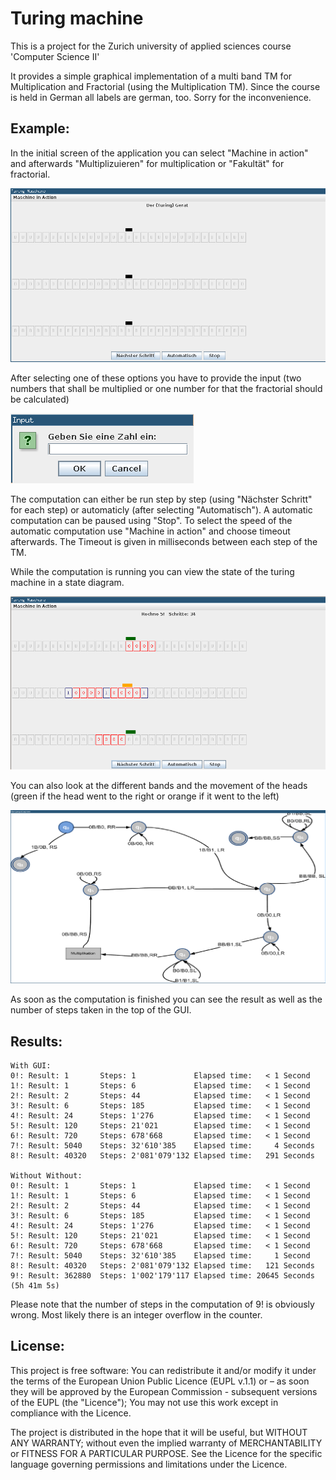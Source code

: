 Turing machine
==========================

This is a project for the Zurich university of applied sciences course 'Computer Science II'

It provides a simple graphical implementation of a multi band TM for Multiplication and Fractorial (using the Multiplication TM).
Since the course is held in German all labels are german, too. Sorry for the inconvenience.

Example:
-------------

In the initial screen of the application you can select "Machine in action" and afterwards "Multiplizuieren" for multiplication or "Fakultät" for fractorial.

![alt text](https://raw.githubusercontent.com/mxmo0rhuhn/Turing-machine/master/doc/overview.png "Overview")

After selecting one of these options you have to provide the input (two numbers that shall be multiplied or one number for that the fractorial should be calculated)

![alt text](https://raw.githubusercontent.com/mxmo0rhuhn/Turing-machine/master/doc/input_fractorial.png "Fractorial input")

The computation can either be run step by step (using "Nächster Schritt" for each step) or automaticly (after selecting "Automatisch"). A automatic computation can be paused using "Stop". To select the speed of the automatic computation use "Machine in action" and choose timeout afterwards. The Timeout is given in milliseconds between each step of the TM.

While the computation is running you can view the state of the turing machine in a state diagram.

![alt text](https://raw.githubusercontent.com/mxmo0rhuhn/Turing-machine/master/doc/computation.png "Configuration while a  computation")

You can also look at the different bands and the movement of the heads (green if the head went to the right or orange if it went to the left)

![alt text](https://raw.githubusercontent.com/mxmo0rhuhn/Turing-machine/master/doc/running_fractorial.png "Running computation")

As soon as the computation is finished you can see the result as well as the number of steps taken in the top of the GUI.


Results:
------------

```
With GUI:
0!: Result: 1       Steps: 1             Elapsed time:   < 1 Second
1!: Result: 1       Steps: 6             Elapsed time:   < 1 Second
2!: Result: 2       Steps: 44            Elapsed time:   < 1 Second
3!: Result: 6       Steps: 185           Elapsed time:   < 1 Second
4!: Result: 24      Steps: 1'276         Elapsed time:   < 1 Second
5!: Result: 120     Steps: 21'021        Elapsed time:   < 1 Second
6!: Result: 720     Steps: 678'668       Elapsed time:   < 1 Second
7!: Result: 5040    Steps: 32'610'385    Elapsed time:     4 Seconds
8!: Result: 40320   Steps: 2'081'079'132 Elapsed time:   291 Seconds

Without Without:
0!: Result: 1       Steps: 1             Elapsed time:   < 1 Second
1!: Result: 1       Steps: 6             Elapsed time:   < 1 Second
2!: Result: 2       Steps: 44            Elapsed time:   < 1 Second
3!: Result: 6       Steps: 185           Elapsed time:   < 1 Second
4!: Result: 24      Steps: 1'276         Elapsed time:   < 1 Second
5!: Result: 120     Steps: 21'021        Elapsed time:   < 1 Second
6!: Result: 720     Steps: 678'668       Elapsed time:   < 1 Second
7!: Result: 5040    Steps: 32'610'385    Elapsed time:     1 Second
8!: Result: 40320   Steps: 2'081'079'132 Elapsed time:   121 Seconds
9!: Result: 362880  Steps: 1'002'179'117 Elapsed time: 20645 Seconds (5h 41m 5s)
```
Please note that the number of steps in the computation of 9! is obviously wrong. Most likely there is an integer overflow in the counter.

License:
-------------

This project is free software: You can redistribute it and/or modify it under the terms of the European Union Public Licence (EUPL v.1.1) or – as soon they will be approved by the European Commission - subsequent versions of the EUPL (the "Licence"); You may not use this work except in compliance with the Licence.

The project is distributed in the hope that it will be useful, but WITHOUT ANY WARRANTY; without even the implied warranty of MERCHANTABILITY or FITNESS FOR A PARTICULAR PURPOSE. 
See the Licence for the specific language governing permissions and limitations under the Licence.
